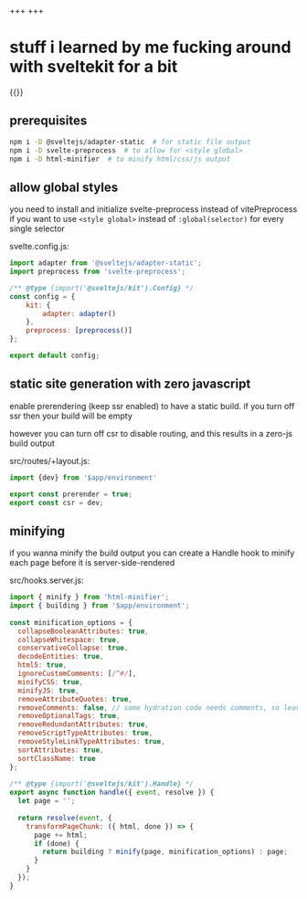 +++
+++

# stuff i learned by me fucking around with sveltekit for a bit

{{<toc>}}

## prerequisites

```sh
npm i -D @sveltejs/adapter-static  # for static file output
npm i -D svelte-preprocess  # to allow for <style global>
npm i -D html-minifier  # to minify html/css/js output
```

## allow global styles

you need to install and initialize svelte-preprocess instead of vitePreprocess if you want to use `<style global>` instead of `:global(selector)` for every single selector

svelte.config.js:

```js
import adapter from '@sveltejs/adapter-static';
import preprocess from 'svelte-preprocess';

/** @type {import('@sveltejs/kit').Config} */
const config = {
	kit: {
		adapter: adapter()
	},
	preprocess: [preprocess()]
};

export default config;
```

## static site generation with zero javascript

enable prerendering (keep ssr enabled) to have a static build. if you turn off ssr then your build will be empty

however you can turn off csr to disable routing, and this results in a zero-js build output

src/routes/+layout.js:

```js
import {dev} from '$app/environment'

export const prerender = true;
export const csr = dev;
```

## minifying

if you wanna minify the build output you can create a Handle hook to minify each page before it is server-side-rendered

src/hooks.server.js:
```js
import { minify } from 'html-minifier';
import { building } from '$app/environment';
 
const minification_options = {
  collapseBooleanAttributes: true,
  collapseWhitespace: true,
  conservativeCollapse: true,
  decodeEntities: true,
  html5: true,
  ignoreCustomComments: [/^#/],
  minifyCSS: true,
  minifyJS: true,
  removeAttributeQuotes: true,
  removeComments: false, // some hydration code needs comments, so leave them in
  removeOptionalTags: true,
  removeRedundantAttributes: true,
  removeScriptTypeAttributes: true,
  removeStyleLinkTypeAttributes: true,
  sortAttributes: true,
  sortClassName: true
};
 
/** @type {import('@sveltejs/kit').Handle} */
export async function handle({ event, resolve }) {
  let page = '';
 
  return resolve(event, {
    transformPageChunk: ({ html, done }) => {
      page += html;
      if (done) {
        return building ? minify(page, minification_options) : page;
      }
    }
  });
}
```